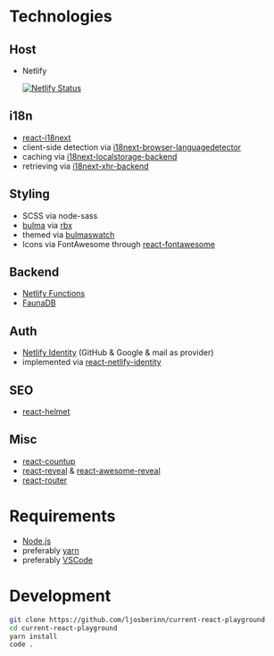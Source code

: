# Technologies

## Host

- Netlify

  [![Netlify Status](https://api.netlify.com/api/v1/badges/20ce39dc-d1d4-4bb9-a5ee-6c3d613e3ed6/deploy-status)](https://app.netlify.com/sites/trusting-austin-d942b1/deploys)

## i18n

- [react-i18next](https://github.com/i18next/react-i18next)
- client-side detection via [i18next-browser-languagedetector](https://github.com/i18next/i18next-browser-languageDetector)
- caching via [i18next-localstorage-backend](https://github.com/i18next/i18next-localstorage-backend)
- retrieving via [i18next-xhr-backend](https://github.com/i18next/i18next-xhr-backend)

## Styling

- SCSS via node-sass
- [bulma](https://bulma.io/) via [rbx](https://github.com/dfee/rbx)
- themed via [bulmaswatch](https://github.com/jenil/bulmaswatch)
- Icons via FontAwesome through [react-fontawesome](https://github.com/FortAwesome/react-fontawesome)

## Backend

- [Netlify Functions](https://www.netlify.com/products/functions/)
- [FaunaDB](https://fauna.com/)

## Auth

- [Netlify Identity](https://docs.netlify.com/visitor-access/identity/) (GitHub & Google & mail as provider)
- implemented via [react-netlify-identity](https://github.com/sw-yx/react-netlify-identity)

## SEO

- [react-helmet](https://github.com/nfl/react-helmet)

## Misc

- [react-countup](https://github.com/glennreyes/react-countup)
- [react-reveal](https://www.react-reveal.com/docs/) & [react-awesome-reveal](https://github.com/dennismorello/react-awesome-reveal)
- [react-router](https://reacttraining.com/react-router/web/guides/quick-start)

# Requirements

- [Node.js](https://nodejs.org/en/)
- preferably [yarn](https://yarnpkg.com/en/)
- preferably [VSCode](https://code.visualstudio.com/insiders/)

# Development

```bash
git clone https://github.com/ljosberinn/current-react-playground
cd current-react-playground
yarn install
code .
```
